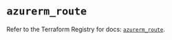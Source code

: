 # `azurerm_route`

Refer to the Terraform Registry for docs: [`azurerm_route`](https://registry.terraform.io/providers/hashicorp/azurerm/4.20.0/docs/resources/route).
